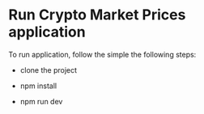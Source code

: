 # Run Crypto Market Prices application

To run application, follow the simple the following steps:

- clone the project

- npm install

- npm run dev

